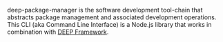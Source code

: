 deep-package-manager is the software development tool-chain that abstracts package management and associated development operations. This CLI
(aka Command Line Interface) is a Node.js library that works in combination with [DEEP Framework](https://github.com/MitocGroup/deep-framework).

